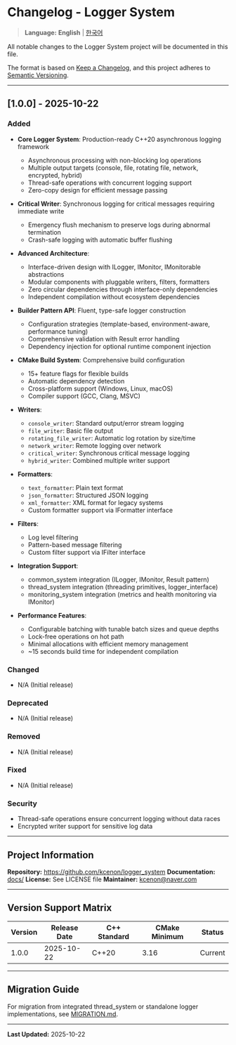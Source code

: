 # Changelog - Logger System

> **Language:** **English** | [한국어](CHANGELOG_KO.md)

All notable changes to the Logger System project will be documented in this file.

The format is based on [Keep a Changelog](https://keepachangelog.com/en/1.0.0/),
and this project adheres to [Semantic Versioning](https://semver.org/spec/v2.0.0.html).

---

## [1.0.0] - 2025-10-22

### Added
- **Core Logger System**: Production-ready C++20 asynchronous logging framework
  - Asynchronous processing with non-blocking log operations
  - Multiple output targets (console, file, rotating file, network, encrypted, hybrid)
  - Thread-safe operations with concurrent logging support
  - Zero-copy design for efficient message passing

- **Critical Writer**: Synchronous logging for critical messages requiring immediate write
  - Emergency flush mechanism to preserve logs during abnormal termination
  - Crash-safe logging with automatic buffer flushing

- **Advanced Architecture**:
  - Interface-driven design with ILogger, IMonitor, IMonitorable abstractions
  - Modular components with pluggable writers, filters, formatters
  - Zero circular dependencies through interface-only dependencies
  - Independent compilation without ecosystem dependencies

- **Builder Pattern API**: Fluent, type-safe logger construction
  - Configuration strategies (template-based, environment-aware, performance tuning)
  - Comprehensive validation with Result<T> error handling
  - Dependency injection for optional runtime component injection

- **CMake Build System**: Comprehensive build configuration
  - 15+ feature flags for flexible builds
  - Automatic dependency detection
  - Cross-platform support (Windows, Linux, macOS)
  - Compiler support (GCC, Clang, MSVC)

- **Writers**:
  - `console_writer`: Standard output/error stream logging
  - `file_writer`: Basic file output
  - `rotating_file_writer`: Automatic log rotation by size/time
  - `network_writer`: Remote logging over network
  - `critical_writer`: Synchronous critical message logging
  - `hybrid_writer`: Combined multiple writer support

- **Formatters**:
  - `text_formatter`: Plain text format
  - `json_formatter`: Structured JSON logging
  - `xml_formatter`: XML format for legacy systems
  - Custom formatter support via IFormatter interface

- **Filters**:
  - Log level filtering
  - Pattern-based message filtering
  - Custom filter support via IFilter interface

- **Integration Support**:
  - common_system integration (ILogger, IMonitor, Result<T> pattern)
  - thread_system integration (threading primitives, logger_interface)
  - monitoring_system integration (metrics and health monitoring via IMonitor)

- **Performance Features**:
  - Configurable batching with tunable batch sizes and queue depths
  - Lock-free operations on hot path
  - Minimal allocations with efficient memory management
  - ~15 seconds build time for independent compilation

### Changed
- N/A (Initial release)

### Deprecated
- N/A (Initial release)

### Removed
- N/A (Initial release)

### Fixed
- N/A (Initial release)

### Security
- Thread-safe operations ensure concurrent logging without data races
- Encrypted writer support for sensitive log data

---

## Project Information

**Repository:** https://github.com/kcenon/logger_system
**Documentation:** [docs/](docs/)
**License:** See LICENSE file
**Maintainer:** kcenon@naver.com

---

## Version Support Matrix

| Version | Release Date | C++ Standard | CMake Minimum | Status |
|---------|--------------|--------------|---------------|---------|
| 1.0.0   | 2025-10-22   | C++20        | 3.16          | Current |

---

## Migration Guide

For migration from integrated thread_system or standalone logger implementations, see [MIGRATION.md](MIGRATION.md).

---

**Last Updated:** 2025-10-22

